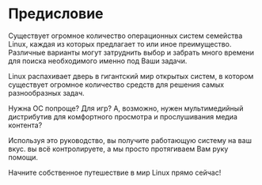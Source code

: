 # Предисловие

Существует огромное количество операционных систем семейства Linux, каждая из которых предлагает то или иное преимущество. Различные варианты могут затруднить выбор и забрать много времени для поиска необходимого именно под Ваши задачи.

Linux распахивает дверь в гигантский мир открытых систем, в котором существует огромное количество средств для решения самых разнообразных задач.

Нужна ОС попроще? Для игр? А, возможно, нужен мультимедийный дистрибутив для комфортного просмотра и прослушивания медиа контента?

Используя это руководство, вы получите работающую систему на ваш вкус. вы всё контролируете, а мы просто протягиваем Вам руку помощи.

Начните собственное путешествие в мир Linux прямо сейчас!

